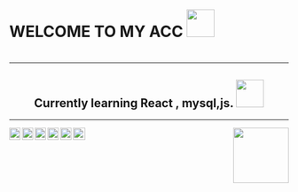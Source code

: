<h1>WELCOME TO MY ACC <img src=https://s3.getstickerpack.com/storage/uploads/sticker-pack/genshin-impact-nahida/sticker_1.png?19c9118b64e41b7dbb81838878d341ee&d=200x200 width=50px height=50px><h1>
<hr>

<h2><center>
Currently learning React , mysql,js. <img src="https://malibu.sfo3.cdn.digitaloceanspaces.com/2022/12/06/file_10421033_512x512.webp" width=50px height=50px> </center></h2>
<hr>
<img src="https://static-00.iconduck.com/assets.00/c-sharp-c-icon-456x512-9sej0lrz.png" height=22px width=20px align="left">
 <img src="https://cdn-icons-png.flaticon.com/512/5968/5968350.png" height=22px width=20px align="left">
 <img src="https://cdn-icons-png.flaticon.com/512/732/732212.png" height=22px width=20px align="left">
  <img src="https://cdn-icons-png.flaticon.com/512/6132/6132222.png" height=22px width=20px align="left">
  <img src="https://cdn4.iconfinder.com/data/icons/social-media-logos-6/512/121-css3-512.png" height=22px width=20px align="left">
    <img src="https://cdn-icons-png.flaticon.com/512/5968/5968332.png" height=22px width=auto align="left">
  

 
  
  
  
  <img src="https://static.wikia.nocookie.net/gensin-impact/images/e/e4/Icon_Emoji_Paimon%27s_Paintings_19_Nahida_3.png/revision/latest/scale-to-width-down/250?cb=20221124043005"  align="right" width=100px height=100px>
  
  

  
 


